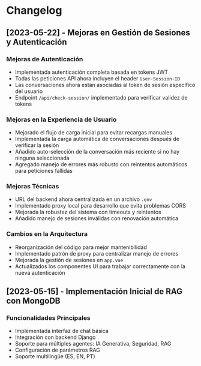 # Changelog

## [2023-05-22] - Mejoras en Gestión de Sesiones y Autenticación

### Mejoras de Autenticación
- Implementada autenticación completa basada en tokens JWT
- Todas las peticiones API ahora incluyen el header `User-Session-ID`
- Las conversaciones ahora están asociadas al token de sesión específico del usuario
- Endpoint `/api/check-session/` implementado para verificar validez de tokens

### Mejoras en la Experiencia de Usuario
- Mejorado el flujo de carga inicial para evitar recargas manuales
- Implementada la carga automática de conversaciones después de verificar la sesión
- Añadido auto-selección de la conversación más reciente si no hay ninguna seleccionada
- Agregado manejo de errores más robusto con reintentos automáticos para peticiones fallidas

### Mejoras Técnicas
- URL del backend ahora centralizada en un archivo `.env`
- Implementado proxy local para desarrollo que evita problemas CORS
- Mejorada la robustez del sistema con timeouts y reintentos
- Añadido manejo de sesiones inválidas con renovación automática

### Cambios en la Arquitectura
- Reorganización del código para mejor mantenibilidad
- Implementado patrón de proxy para centralizar manejo de errores
- Mejorada la gestión de sesiones en `app.vue`
- Actualizados los componentes UI para trabajar correctamente con la nueva autenticación

## [2023-05-15] - Implementación Inicial de RAG con MongoDB

### Funcionalidades Principales
- Implementada interfaz de chat básica
- Integración con backend Django
- Soporte para múltiples agentes: IA Generativa, Seguridad, RAG
- Configuración de parámetros RAG
- Soporte multilingüe (ES, EN, PT)